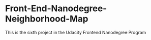 # Front-End-Nanodegree-Neighborhood-Map
This is the sixth project in the Udacity Frontend Nanodegree Program
